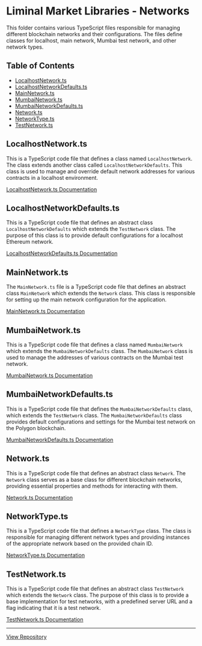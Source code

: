 # Liminal Market Libraries - Networks

This folder contains various TypeScript files responsible for managing different blockchain networks and their configurations. The files define classes for localhost, main network, Mumbai test network, and other network types.

## Table of Contents

- [LocalhostNetwork.ts](#localhostnetworkts)
- [LocalhostNetworkDefaults.ts](#localhostnetworkdefaultsts)
- [MainNetwork.ts](#mainnetworkts)
- [MumbaiNetwork.ts](#mumbainetworkts)
- [MumbaiNetworkDefaults.ts](#mumbainetworkdefaultsts)
- [Network.ts](#networkts)
- [NetworkType.ts](#networktypets)
- [TestNetwork.ts](#testnetworkts)

## LocalhostNetwork.ts

This is a TypeScript code file that defines a class named `LocalhostNetwork`. The class extends another class called `LocalhostNetworkDefaults`. This class is used to manage and override default network addresses for various contracts in a localhost environment.

[LocalhostNetwork.ts Documentation](LocalhostNetwork.ts)

## LocalhostNetworkDefaults.ts

This is a TypeScript code file that defines an abstract class `LocalhostNetworkDefaults` which extends the `TestNetwork` class. The purpose of this class is to provide default configurations for a localhost Ethereum network.

[LocalhostNetworkDefaults.ts Documentation](LocalhostNetworkDefaults.ts)

## MainNetwork.ts

The `MainNetwork.ts` file is a TypeScript code file that defines an abstract class `MainNetwork` which extends the `Network` class. This class is responsible for setting up the main network configuration for the application.

[MainNetwork.ts Documentation](MainNetwork.ts)

## MumbaiNetwork.ts

This is a TypeScript code file that defines a class named `MumbaiNetwork` which extends the `MumbaiNetworkDefaults` class. The `MumbaiNetwork` class is used to manage the addresses of various contracts on the Mumbai test network.

[MumbaiNetwork.ts Documentation](MumbaiNetwork.ts)

## MumbaiNetworkDefaults.ts

This is a TypeScript code file that defines the `MumbaiNetworkDefaults` class, which extends the `TestNetwork` class. The `MumbaiNetworkDefaults` class provides default configurations and settings for the Mumbai test network on the Polygon blockchain.

[MumbaiNetworkDefaults.ts Documentation](MumbaiNetworkDefaults.ts)

## Network.ts

This is a TypeScript code file that defines an abstract class `Network`. The `Network` class serves as a base class for different blockchain networks, providing essential properties and methods for interacting with them.

[Network.ts Documentation](Network.ts)

## NetworkType.ts

This is a TypeScript code file that defines a `NetworkType` class. The class is responsible for managing different network types and providing instances of the appropriate network based on the provided chain ID.

[NetworkType.ts Documentation](NetworkType.ts)

## TestNetwork.ts

This is a TypeScript code file that defines an abstract class `TestNetwork` which extends the `Network` class. The purpose of this class is to provide a base implementation for test networks, with a predefined server URL and a flag indicating that it is a test network.

[TestNetwork.ts Documentation](TestNetwork.ts)

---

[View Repository](https://github.com/liminal-market/liminal.market.libraries/tree/main/javascript/core/src/networks)
